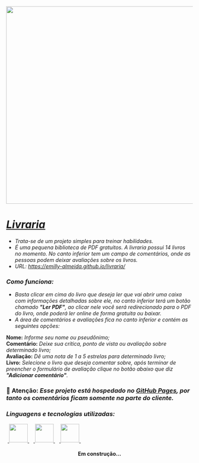 #### <h1 align="center"><img width='1000' height='533' src="./src/livrariaDaKimzin.gif"/></h1>

# <i><a href="https://emilly-almeida.github.io/livraria/">Livraria</a></i>
- _Trata-se de um projeto simples para treinar habilidades._
- _É uma pequena biblioteca de PDF gratuitos. A livraria possui 14 livros no momento. No canto inferior tem um campo de comentários, onde as pessoas podem deixar avaliações sobre os livros._
- <i>URL: https://emilly-almeida.github.io/livraria/ </i>

### _Como funciona:_
- _Basta clicar em cima do livro que deseja ler que vai abrir uma caixa com informações detalhadas sobre ele, no canto inferior terá um botão chamado **"Ler PDF"**, ao clicar nele você será redirecionado para o PDF do livro, onde poderá ler online de forma gratuita ou baixar._
- _A área de comentários e avaliações fica no canto inferior e contém as seguintes opções:_

<div><b>Nome:</b> <i>Informe seu nome ou pseudônimo; </i></div>
<div> <b>Comentário:</b> <i>Deixe sua crítica, ponto de vista ou avaliação sobre determinado livro; </i></div>
<div> <b>Avaliação:</b> <i>Dê uma nota de 1 a 5 estrelas para determinado livro; </i></div>
<div> <b>Livro:</b> <i>Selecione o livro que deseja comentar sobre, após terminar de preencher o formulário de avaliação clique no botão abaixo que diz <b>"Adicionar comentário"</b>. </i></div>

### 🛑 <b>Atenção:</b> <i>Esse projeto está hospedado no <a href="https://pages.github.com/">GitHub Pages</a>, por tanto os comentários ficam somente na parte do cliente.</i> 

### _Linguagens e tecnologias utilizadas:_
<div style="display: inline">
&nbsp;<a href="https://developer.mozilla.org/en-US/docs/Web/JavaScript">
    <img width='50' height='50' src="https://cdn.jsdelivr.net/gh/devicons/devicon/icons/javascript/javascript-original.svg" />
</a>&nbsp;
&nbsp;<a href="https://developer.mozilla.org/en-US/docs/Learn/Getting_started_with_the_web/HTML_basics">
    <img width='50' height='50' src="https://cdn.jsdelivr.net/gh/devicons/devicon/icons/html5/html5-original.svg" />
</a>&nbsp;
&nbsp;<a href="https://developer.mozilla.org/en-US/docs/Web/CSS">
    <img width='50' height='50' src="https://cdn.jsdelivr.net/gh/devicons/devicon/icons/css3/css3-original.svg" /> 
</a>&nbsp;

<h4 align="center"> 
	Em construção...
</h4>